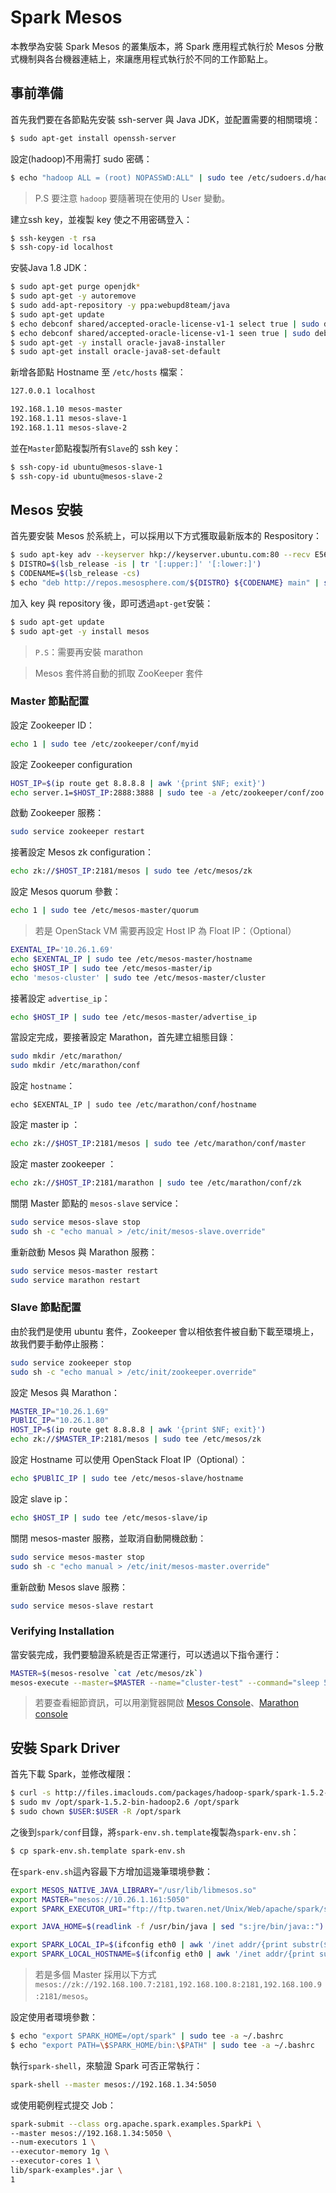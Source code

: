 # Spark Mesos 
本教學為安裝 Spark Mesos 的叢集版本，將 Spark 應用程式執行於 Mesos 分散式機制與各台機器連結上，來讓應用程式執行於不同的工作節點上。

## 事前準備
首先我們要在各節點先安裝 ssh-server 與 Java JDK，並配置需要的相關環境：
```sh
$ sudo apt-get install openssh-server
```

設定<user>(hadoop)不用需打 sudo 密碼：
```sh
$ echo "hadoop ALL = (root) NOPASSWD:ALL" | sudo tee /etc/sudoers.d/hadoop && sudo chmod 440 /etc/sudoers.d/hadoop
```
> P.S 要注意 ```hadoop``` 要隨著現在使用的 User 變動。

建立ssh key，並複製 key 使之不用密碼登入：
```sh
$ ssh-keygen -t rsa
$ ssh-copy-id localhost
```

安裝Java 1.8 JDK：
```sh
$ sudo apt-get purge openjdk*
$ sudo apt-get -y autoremove
$ sudo add-apt-repository -y ppa:webupd8team/java
$ sudo apt-get update
$ echo debconf shared/accepted-oracle-license-v1-1 select true | sudo debconf-set-selections
$ echo debconf shared/accepted-oracle-license-v1-1 seen true | sudo debconf-set-selections
$ sudo apt-get -y install oracle-java8-installer
$ sudo apt-get install oracle-java8-set-default
```



新增各節點 Hostname 至 ```/etc/hosts``` 檔案：
```sh
127.0.0.1 localhost

192.168.1.10 mesos-master
192.168.1.11 mesos-slave-1
192.168.1.11 mesos-slave-2
```

並在```Master```節點複製所有```Slave```的 ssh key：
```sh
$ ssh-copy-id ubuntu@mesos-slave-1
$ ssh-copy-id ubuntu@mesos-slave-2
```

## Mesos 安裝
首先要安裝 Mesos 於系統上，可以採用以下方式獲取最新版本的 Respository：
```sh
$ sudo apt-key adv --keyserver hkp://keyserver.ubuntu.com:80 --recv E56151BF
$ DISTRO=$(lsb_release -is | tr '[:upper:]' '[:lower:]')
$ CODENAME=$(lsb_release -cs)
$ echo "deb http://repos.mesosphere.com/${DISTRO} ${CODENAME} main" | sudo tee /etc/apt/sources.list.d/mesosphere.list
```
加入 key 與 repository 後，即可透過```apt-get```安裝：
```sh
$ sudo apt-get update
$ sudo apt-get -y install mesos 
```
> ```P.S```：需要再安裝 marathon

> Mesos 套件將自動的抓取 ZooKeeper 套件

### Master 節點配置
設定 Zookeeper ID：
```sh
echo 1 | sudo tee /etc/zookeeper/conf/myid
```
設定 Zookeeper configuration
```sh
HOST_IP=$(ip route get 8.8.8.8 | awk '{print $NF; exit}')
echo server.1=$HOST_IP:2888:3888 | sudo tee -a /etc/zookeeper/conf/zoo.cfg
```
啟動 Zookeeper 服務：
```sh
sudo service zookeeper restart
```
接著設定 Mesos zk configuration：
```sh
echo zk://$HOST_IP:2181/mesos | sudo tee /etc/mesos/zk
```
設定 Mesos quorum 參數：
```sh
echo 1 | sudo tee /etc/mesos-master/quorum
```
> 若是 OpenStack VM 需要再設定 Host IP 為 Float IP：（Optional）
```sh
EXENTAL_IP='10.26.1.69'
echo $EXENTAL_IP | sudo tee /etc/mesos-master/hostname
echo $HOST_IP | sudo tee /etc/mesos-master/ip
echo 'mesos-cluster' | sudo tee /etc/mesos-master/cluster
```

接著設定 ```advertise_ip```：
```sh
echo $HOST_IP | sudo tee /etc/mesos-master/advertise_ip
```

當設定完成，要接著設定 Marathon，首先建立組態目錄：
```sh
sudo mkdir /etc/marathon/
sudo mkdir /etc/marathon/conf
```

設定 ```hostname```：
```
echo $EXENTAL_IP | sudo tee /etc/marathon/conf/hostname
```

設定 master ip ：
```sh
echo zk://$HOST_IP:2181/mesos | sudo tee /etc/marathon/conf/master
```

設定 master zookeeper ：
```sh
echo zk://$HOST_IP:2181/marathon | sudo tee /etc/marathon/conf/zk
```

關閉 Master 節點的 ```mesos-slave``` service：
```sh
sudo service mesos-slave stop
sudo sh -c "echo manual > /etc/init/mesos-slave.override"
```

重新啟動 Mesos 與 Marathon 服務：
```sh
sudo service mesos-master restart
sudo service marathon restart
```

### Slave 節點配置
由於我們是使用 ubuntu 套件，Zookeeper 會以相依套件被自動下載至環境上，故我們要手動停止服務：
```sh
sudo service zookeeper stop
sudo sh -c "echo manual > /etc/init/zookeeper.override"
```
設定 Mesos 與 Marathon：
```sh
MASTER_IP="10.26.1.69"
PUBlIC_IP="10.26.1.80"
HOST_IP=$(ip route get 8.8.8.8 | awk '{print $NF; exit}')
echo zk://$MASTER_IP:2181/mesos | sudo tee /etc/mesos/zk
```
設定 Hostname 可以使用 OpenStack Float IP（Optional）：
```sh
echo $PUBlIC_IP | sudo tee /etc/mesos-slave/hostname
```

設定 slave ip：
```sh
echo $HOST_IP | sudo tee /etc/mesos-slave/ip
```
關閉 mesos-master 服務，並取消自動開機啟動：
```sh
sudo service mesos-master stop
sudo sh -c "echo manual > /etc/init/mesos-master.override"
```

重新啟動 Mesos slave 服務：
```sh
sudo service mesos-slave restart
```

### Verifying Installation
當安裝完成，我們要驗證系統是否正常運行，可以透過以下指令運行：
```sh
MASTER=$(mesos-resolve `cat /etc/mesos/zk`)
mesos-execute --master=$MASTER --name="cluster-test" --command="sleep 5"
```
> 若要查看細節資訊，可以用瀏覽器開啟 [Mesos Console](http://<master-ip>:5050)、[Marathon console](http://<master-ip>:8080) 

## 安裝 Spark Driver
首先下載 Spark，並修改權限：
```sh
$ curl -s http://files.imaclouds.com/packages/hadoop-spark/spark-1.5.2-bin-hadoop2.6.tgz | sudo tar -xz -C /opt/
$ sudo mv /opt/spark-1.5.2-bin-hadoop2.6 /opt/spark
$ sudo chown $USER:$USER -R /opt/spark
```

之後到```spark/conf```目錄，將```spark-env.sh.template```複製為```spark-env.sh```：
```sh
$ cp spark-env.sh.template spark-env.sh
```

在```spark-env.sh```這內容最下方增加這幾筆環境參數：
```sh
export MESOS_NATIVE_JAVA_LIBRARY="/usr/lib/libmesos.so"
export MASTER="mesos://10.26.1.161:5050"
export SPARK_EXECUTOR_URI="ftp://ftp.twaren.net/Unix/Web/apache/spark/spark-1.5.2/spark-1.5.2.tgz"

export JAVA_HOME=$(readlink -f /usr/bin/java | sed "s:jre/bin/java::")

export SPARK_LOCAL_IP=$(ifconfig eth0 | awk '/inet addr/{print substr($2,6)}') 
export SPARK_LOCAL_HOSTNAME=$(ifconfig eth0 | awk '/inet addr/{print substr($2,6)}') 
```
> 若是多個 Master 採用以下方式```mesos://zk://192.168.100.7:2181,192.168.100.8:2181,192.168.100.9:2181/mesos```。

設定使用者環境參數：
```sh
$ echo "export SPARK_HOME=/opt/spark" | sudo tee -a ~/.bashrc
$ echo "export PATH=\$SPARK_HOME/bin:\$PATH" | sudo tee -a ~/.bashrc
```

執行```spark-shell```，來驗證 Spark 可否正常執行：
```sh
spark-shell --master mesos://192.168.1.34:5050
```
或使用範例程式提交 Job：
```sh
spark-submit --class org.apache.spark.examples.SparkPi \
--master mesos://192.168.1.34:5050 \
--num-executors 1 \
--executor-memory 1g \
--executor-cores 1 \
lib/spark-examples*.jar \
1
```